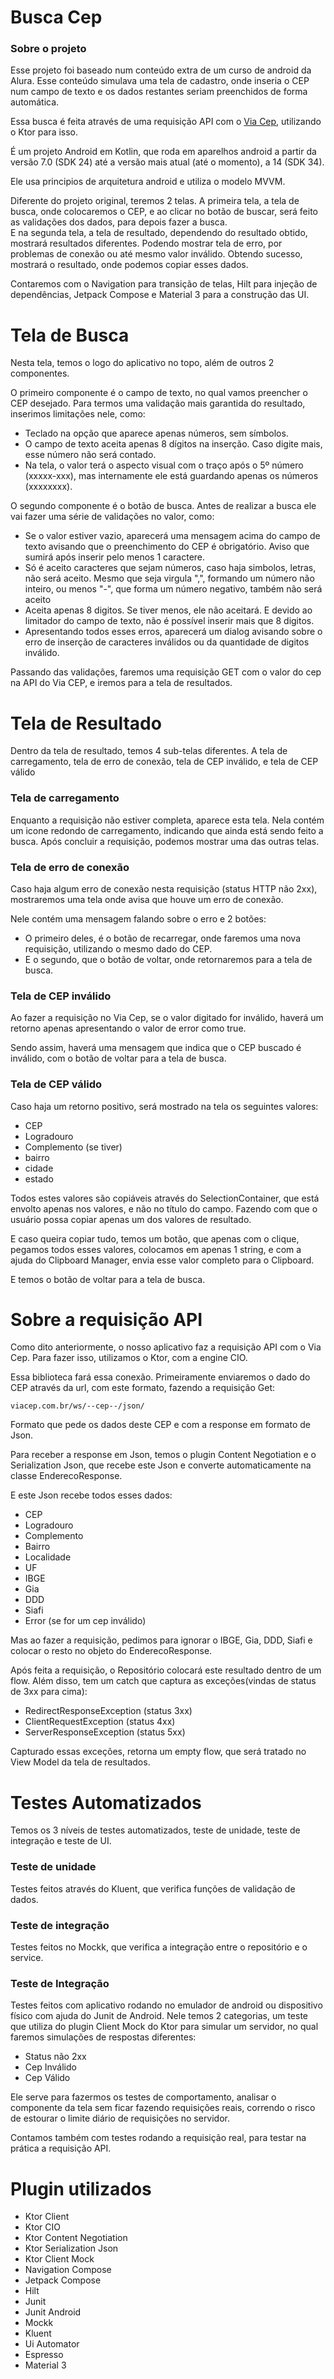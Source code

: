 # Busca Cep
### Sobre o projeto 
Esse projeto foi baseado num conteúdo extra de um curso de android da Alura. Esse conteúdo simulava uma tela de cadastro, onde inseria o CEP num campo de texto e os dados restantes seriam preenchidos de forma automática. </br>

Essa busca é feita através de uma requisição API com o [Via Cep](https://viacep.com.br/), utilizando o Ktor para isso.</br>

É um projeto Android em Kotlin, que  roda em aparelhos android a partir da versão 7.0 (SDK 24) até a versão mais atual (até o momento), a 14 (SDK 34).</br>

Ele usa principios de arquitetura android e utiliza o modelo MVVM.</br>

Diferente do projeto original, teremos 2 telas. A primeira tela, a tela de busca, onde colocaremos o CEP, e ao clicar no botão de buscar, será feito as validações dos dados, para depois fazer a busca. </br>
E na segunda tela, a tela de resultado, dependendo do resultado obtido, mostrará resultados diferentes. Podendo mostrar tela de erro, por problemas de conexão ou até mesmo valor inválido. Obtendo sucesso, mostrará o resultado, onde podemos copiar esses dados.</br>

Contaremos com o Navigation para transição de telas, Hilt para injeção de dependências, Jetpack Compose e Material 3 para a construção das UI.

# Tela de Busca

Nesta tela, temos o logo do aplicativo no topo, além de outros 2 componentes.</br>

O primeiro componente é o campo de texto, no qual vamos preencher o CEP desejado. Para termos uma validação mais garantida do resultado, inserimos limitações nele, como:
 - Teclado na opção que aparece apenas números, sem símbolos.
 - O campo de texto aceita apenas 8 dígitos na inserção. Caso digite mais, esse número não será contado.
 - Na tela, o valor terá o aspecto visual com o traço após o 5º número (xxxxx-xxx), mas internamente ele está guardando apenas os números (xxxxxxxx).

O segundo componente é o botão de busca. Antes de realizar a busca ele vai fazer uma série de validações no valor, como:
 - Se o valor estiver vazio, aparecerá uma mensagem acima do campo de texto avisando que o preenchimento do CEP é obrigatório. Aviso que sumirá após inserir pelo menos 1 caractere.
 - Só é aceito caracteres que sejam números, caso haja simbolos, letras, não será aceito. Mesmo que seja virgula ",", formando um número não inteiro, ou menos "-", que forma um número negativo, também não será aceito
 - Aceita apenas 8 digitos. Se tiver menos, ele não aceitará. E devido ao limitador do campo de texto, não é possível inserir mais que 8 digitos.
 - Apresentando todos esses erros, aparecerá um dialog avisando sobre o erro de inserção de caracteres inválidos ou da quantidade de digitos inválido.
 
 Passando das validações, faremos uma requisição GET com o valor do cep na API do Via CEP, e iremos para a tela de resultados. </br>

 # Tela de Resultado

Dentro da tela de resultado, temos 4 sub-telas diferentes. A tela de carregamento, tela de erro de conexão, tela de CEP inválido, e tela de CEP válido </br>

### Tela de carregamento

Enquanto a requisição não estiver completa, aparece esta tela. Nela contém um icone redondo de carregamento, indicando que ainda está sendo feito a busca. Após concluir a requisição, podemos mostrar uma das outras telas.

### Tela de erro de conexão

Caso haja algum erro de conexão nesta requisição (status HTTP não 2xx), mostraremos uma tela onde avisa que houve um erro de conexão. </br>

Nele contém uma mensagem falando sobre o erro e 2 botões:
 - O primeiro deles, é o botão de recarregar, onde faremos uma nova requisição, utilizando o mesmo dado do CEP.
 - E o segundo, que o botão de voltar, onde retornaremos para a tela de busca.

 ### Tela de CEP inválido

 Ao fazer a requisição no Via Cep, se o valor digitado for inválido, haverá um retorno apenas apresentando o valor de error como true. </br>

 Sendo assim, haverá uma mensagem que indica que o CEP buscado é inválido, com o botão de voltar para a tela de busca.

### Tela de CEP válido

Caso haja um retorno positivo, será mostrado na tela os seguintes valores:
 - CEP
 - Logradouro
 - Complemento (se tiver)
 - bairro
 - cidade
 - estado

 Todos estes valores são copiáveis através do SelectionContainer, que está envolto apenas nos valores, e não no título do campo. Fazendo com que o usuário possa copiar apenas um dos valores de resultado.</br>

E caso queira copiar tudo, temos um botão, que apenas com o clique, pegamos todos esses valores, colocamos em apenas 1 string, e com a ajuda do Clipboard Manager, envia esse valor completo para o Clipboard.</br>

E temos o botão de voltar para a tela de busca.</br>

# Sobre a requisição API

Como dito anteriormente, o nosso aplicativo faz a requisição API com o Via Cep. Para fazer isso, utilizamos o Ktor, com a engine CIO.</br>

Essa biblioteca fará essa conexão. Primeiramente enviaremos o dado do CEP através da url, com este formato, fazendo a requisição Get: </br>

    viacep.com.br/ws/--cep--/json/ 

Formato que pede os dados deste CEP e com a response em formato de Json. </br>

Para receber a response em Json, temos o plugin Content Negotiation e o Serialization Json, que recebe este Json e converte automaticamente na classe EnderecoResponse. </br>

E este Json recebe todos esses dados:
 - CEP
 - Logradouro
 - Complemento 
 - Bairro
 - Localidade
 - UF
 - IBGE
 - Gia
 - DDD
 - Siafi
 - Error (se for um cep inválido)

Mas ao fazer a requisição, pedimos para ignorar o IBGE, Gia, DDD, Siafi e colocar o resto no objeto do EnderecoResponse.</br>

Após feita a requisição, o Repositório colocará este resultado dentro de um flow. Além disso, tem um catch que captura as exceções(vindas de status de 3xx para cima):
 - RedirectResponseException (status 3xx)
 - ClientRequestException (status 4xx)
 - ServerResponseException (status 5xx)

Capturado essas exceções, retorna um empty flow, que será tratado no View Model da tela de resultados.

# Testes Automatizados

Temos os 3 níveis de testes automatizados, teste de unidade, teste de integração e teste de UI.

### Teste de unidade

Testes feitos através do Kluent, que verifica funções de validação de dados.

### Teste de integração

Testes feitos no Mockk, que verifica a integração entre o repositório e o service.

### Teste de Integração

Testes feitos com aplicativo rodando no emulador de android ou dispositivo físico com ajuda do Junit de Android. Nele temos 2 categorias, um teste que utiliza do plugin Client Mock do Ktor para simular um servidor, no qual faremos simulações de respostas diferentes:

 - Status não 2xx
 - Cep Inválido
 - Cep Válido

Ele serve para fazermos os testes de comportamento, analisar o componente da tela sem ficar fazendo requisições reais, correndo o risco de estourar o limite diário de requisições no servidor.</br>

Contamos também com testes rodando a requisição real, para testar na prática a requisição API.

# Plugin utilizados

 - Ktor Client
 - Ktor CIO
 - Ktor Content Negotiation 
 - Ktor Serialization Json
 - Ktor Client Mock
 - Navigation Compose
 - Jetpack Compose
 - Hilt
 - Junit
 - Junit Android
 - Mockk
 - Kluent
 - Ui Automator
 - Espresso
 - Material 3


